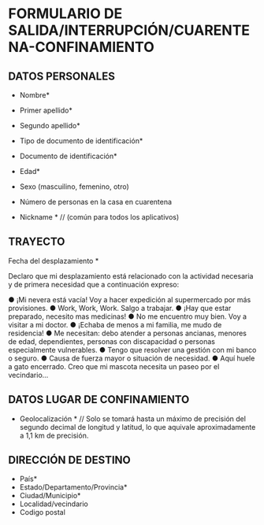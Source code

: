 # FORMULARIO DE SALIDA/INTERRUPCIÓN/CUARENTENA-CONFINAMIENTO

## DATOS PERSONALES 

* Nombre* 
* Primer apellido* 
* Segundo apellido* 
* Tipo de documento de identificación*
* Documento de identificación* 
* Edad* 
* Sexo (mascuilino, femenino, otro) 
* Número de personas en la casa en cuarentena

* Nickname * // (común para todos los aplicativos)

## TRAYECTO

Fecha del desplazamiento * 

Declaro que mi desplazamiento está relacionado con la actividad necesaria y de primera necesidad que a continuación expreso: 
 
●	¡Mi nevera está vacía! Voy a hacer expedición al supermercado por más provisiones.
●	Work, Work, Work. Salgo a trabajar.
●	¡Hay que estar preparado, necesito mas medicinas!
●	No me encuentro muy bien. Voy a visitar a mi doctor.
●	¡Echaba de menos a mi familia, me mudo de residencia! 
●	Me necesitan: debo atender a personas ancianas, menores de edad, dependientes, personas con discapacidad o personas especialmente vulnerables.
●	Tengo que resolver una gestión con mi banco o seguro.
●	Causa de fuerza mayor o situación de necesidad.
●	Aquí huele a gato encerrado. Creo que mi mascota necesita un paseo por el vecindario…

## DATOS LUGAR DE CONFINAMIENTO 

* Geolocalización * // Solo se tomará hasta un máximo de precisión del segundo decimal de longitud y latitud, lo que aquivale aproximadamente a 1,1 km de precisión.

## DIRECCIÓN DE DESTINO

* País*
* Estado/Departamento/Provincia* 
* Ciudad/Municipio* 
* Localidad/vecindario 
* Codigo postal




